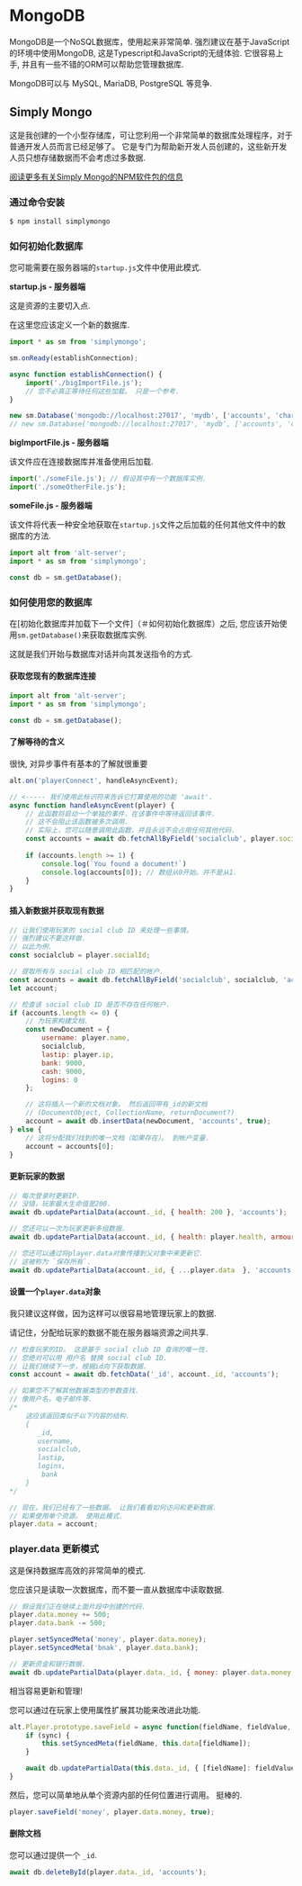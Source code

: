# MongoDB

MongoDB是一个NoSQL数据库，使用起来非常简单. 强烈建议在基于JavaScript的环境中使用MongoDB, 这是Typescript和JavaScript的无缝体验. 它很容易上手, 并且有一些不错的ORM可以帮助您管理数据库.

MongoDB可以与 MySQL, MariaDB, PostgreSQL 等竞争.

## Simply Mongo

这是我创建的一个小型存储库，可让您利用一个非常简单的数据库处理程序，对于普通开发人员而言已经足够了。 它是专门为帮助新开发人员创建的，这些新开发人员只想存储数据而不会考虑过多数据.

 [阅读更多有关Simply Mongo的NPM软件包的信息](https://www.npmjs.com/package/simplymongo)

### 通过命令安装

```js
$ npm install simplymongo
```

### 如何初始化数据库

您可能需要在服务器端的`startup.js`文件中使用此模式.

**startup.js - 服务器端**

这是资源的主要切入点.

在这里您应该定义一个新的数据库.

```js
import * as sm from 'simplymongo';

sm.onReady(establishConnection);

async function establishConnection() {
    import('./bigImportFile.js');
    // 您不必真正等待任何这些加载。 只是一个参考.
}

new sm.Database('mongodb://localhost:27017', 'mydb', ['accounts', 'characters']);
// new sm.Database('mongodb://localhost:27017', 'mydb', ['accounts', 'characters'], 'username', 'password');
```

**bigImportFile.js - 服务器端**

该文件应在连接数据库并准备使用后加载.

```js
import('./someFile.js'); // 假设其中有一个数据库实例.
import('./someOtherFile.js');
```

**someFile.js - 服务器端**

该文件将代表一种安全地获取在`startup.js`文件之后加载的任何其他文件中的数据库的方法.

```js
import alt from 'alt-server';
import * as sm from 'simplymongo';

const db = sm.getDatabase();
```

### 如何使用您的数据库

在[初始化数据库并加载下一个文件]（＃如何初始化数据库）之后, 您应该开始使用`sm.getDatabase()`来获取数据库实例.

这就是我们开始与数据库对话并向其发送指令的方式.

#### 获取您现有的数据库连接

```js
import alt from 'alt-server';
import * as sm from 'simplymongo';

const db = sm.getDatabase();
```

#### 了解等待的含义

很快, 对异步事件有基本的了解就很重要

```js
alt.on('playerConnect', handleAsyncEvent);

// <----- 我们使用此标识符来告诉它打算使用的功能 'await'.
async function handleAsyncEvent(player) {
	// 此函数将启动一个单独的事件，在该事件中等待返回该事件.
    // 这不会阻止该函数被多次调用.
    // 实际上，您可以随意调用此函数，并且永远不会占用任何其他代码.
	const accounts = await db.fetchAllByField('socialclub', player.socialId, 'accounts');
    
    if (accounts.length >= 1) {
        console.log(`You found a document!`)
        console.log(accounts[0]); // 数组从0开始。并不是从1.
    }
}
```

#### 插入新数据并获取现有数据

```js
// 让我们使用玩家的 social club ID 来处理一些事情。
// 强烈建议不要这样做.
// 以此为例.
const socialclub = player.socialId;

// 提取所有与 social club ID 相匹配的帐户.
const accounts = await db.fetchAllByField('socialclub', socialclub, 'accounts');
let account;

// 检查该 social club ID 是否不存在任何帐户.
if (accounts.length <= 0) {
    // 为玩家构建文档.
    const newDocument = {
        username: player.name,
        socialclub,
        lastip: player.ip,
        bank: 9000,
        cash: 9000,
        logins: 0
    };

    // 这将插入一个新的文档对象。 然后返回带有_id的新文档
    // (DocumentObject, CollectionName, returnDocument?)
    account = await db.insertData(newDocument, 'accounts', true);
} else {
    // 这将分配我们找到的唯一文档（如果存在）。 到帐户变量.
    account = accounts[0];
}
```

#### 更新玩家的数据

```js
// 每次登录时更新IP.
// 没错，玩家最大生命值是200.
await db.updatePartialData(account._id, { health: 200 }, 'accounts');

// 您还可以一次为玩家更新多组数据.
await db.updatePartialData(account._id, { health: player.health, armour: player.armour  }, 'accounts');

// 您还可以通过将player.data对象传播到父对象中来更新它.
// 这被称为 `保存所有`.
await db.updatePartialData(account._id, { ...player.data  }, 'accounts');
```

#### 设置一个`player.data`对象

我只建议这样做，因为这样可以很容易地管理玩家上的数据.

请记住，分配给玩家的数据不能在服务器端资源之间共享.

```js
// 检查玩家的ID。 这是基于 social club ID 查询的唯一性.
// 您绝对可以用 用户名 替换 social club ID.
// 让我们继续下一步，根据id向下获取数据.
const account = await db.fetchData('_id', account._id, 'accounts');

// 如果您不了解其他数据类型的参数查找.
// 像用户名，电子邮件等.
/*
    这应该返回类似于以下内容的结构.
    {
       _id,
       username,
       socialclub,
       lastip,
       logins,
        bank
    }
*/

// 现在，我们已经有了一些数据。 让我们看看如何访问和更新数据.
// 如果使用单个资源。 使用此模式.
player.data = account;
```

### player.data 更新模式

这是保持数据库高效的非常简单的模式.

您应该只是读取一次数据库，而不要一直从数据库中读取数据.

```js
// 假设我们正在继续上面片段中创建的代码.
player.data.money += 500;
player.data.bank -= 500;

player.setSyncedMeta('money', player.data.money);
player.setSyncedMeta('bnak', player.data.bank);

// 更新资金和银行数据.
await db.updatePartialData(player.data._id, { money: player.data.money, bank: player.data.bank  }, 'accounts');
```

相当容易更新和管理!

您可以通过在玩家上使用属性扩展其功能来改进此功能.

```js
alt.Player.prototype.saveField = async function(fieldName, fieldValue, sync = false) {
	if (sync) {
        this.setSyncedMeta(fieldName, this.data[fieldName]);
    }

    await db.updatePartialData(this.data._id, { [fieldName]: fieldValue }, 'accounts');
}
```

然后，您可以简单地从单个资源内部的任何位置进行调用。 挺棒的.

```js
player.saveField('money', player.data.money, true);
```

#### 删除文档

您可以通过提供一个 `_id`.

```js
await db.deleteById(player.data._id, 'accounts');
```